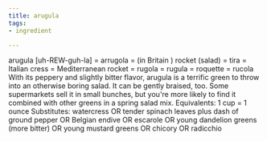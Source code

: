 ```yaml
---
title: arugula
tags:
- ingredient

---
```

arugula [uh-REW-guh-la] = arrugola = (in Britain ) rocket (salad) = tira = Italian cress = Mediterranean rocket = rugola = rugula = roquette = rucola With its peppery and slightly bitter flavor, arugula is a terrific green to throw into an otherwise boring salad. It can be gently braised, too. Some supermarkets sell it in small bunches, but you're more likely to find it combined with other greens in a spring salad mix. Equivalents: 1 cup = 1 ounce Substitutes: watercress OR tender spinach leaves plus dash of ground pepper OR Belgian endive OR escarole OR young dandelion greens (more bitter) OR young mustard greens OR chicory OR radicchio

